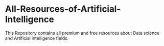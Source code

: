 # All-Resources-of-Artificial-Intelligence
This Repository contains all premium and free resources about Data science and Artificial intelligence fields.

